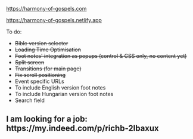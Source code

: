 https://harmony-of-gospels.com

https://harmony-of-gospels.netlify.app

To do:
<ul>
  <li><s>Bible version selector</s></li>
  <li><s>Loading Time Optimisation</s></li>
  <li><s>Foot notes' integration as popups (control & CSS only, no content yet)</s></li>
  <li><s>Split screen</s></li>
  <li><s>Transitions (for main page)</s></li>
  <li><s>Fix scroll positioning</s></li>
  <li>Event specific URLs</li>
  <li>To include English version foot notes</li>
  <li>To include Hungarian version foot notes</li>
  <li>Search field</li>
</ul>

<h2>I am looking for a job: https://my.indeed.com/p/richb-2lbaxux<h2>
